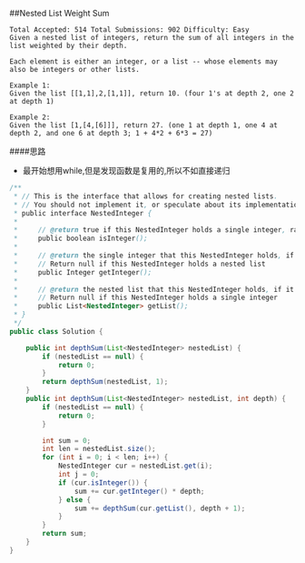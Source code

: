 ##Nested List Weight Sum

	Total Accepted: 514 Total Submissions: 902 Difficulty: Easy
	Given a nested list of integers, return the sum of all integers in the list weighted by their depth.

	Each element is either an integer, or a list -- whose elements may also be integers or other lists.

	Example 1:
	Given the list [[1,1],2,[1,1]], return 10. (four 1's at depth 2, one 2 at depth 1)

	Example 2:
	Given the list [1,[4,[6]]], return 27. (one 1 at depth 1, one 4 at depth 2, and one 6 at depth 3; 1 + 4*2 + 6*3 = 27)

####思路
- 最开始想用while,但是发现函数是复用的,所以不如直接递归

```java
/**
 * // This is the interface that allows for creating nested lists.
 * // You should not implement it, or speculate about its implementation
 * public interface NestedInteger {
 *
 *     // @return true if this NestedInteger holds a single integer, rather than a nested list.
 *     public boolean isInteger();
 *
 *     // @return the single integer that this NestedInteger holds, if it holds a single integer
 *     // Return null if this NestedInteger holds a nested list
 *     public Integer getInteger();
 *
 *     // @return the nested list that this NestedInteger holds, if it holds a nested list
 *     // Return null if this NestedInteger holds a single integer
 *     public List<NestedInteger> getList();
 * }
 */
public class Solution {

    public int depthSum(List<NestedInteger> nestedList) {
        if (nestedList == null) {
            return 0;
        }
        return depthSum(nestedList, 1);
    }
    public int depthSum(List<NestedInteger> nestedList, int depth) {
        if (nestedList == null) {
            return 0;
        }

        int sum = 0;
        int len = nestedList.size();
        for (int i = 0; i < len; i++) {
            NestedInteger cur = nestedList.get(i);
            int j = 0;
            if (cur.isInteger()) {
                sum += cur.getInteger() * depth;
            } else {
                sum += depthSum(cur.getList(), depth + 1);
            }
        }
        return sum;
    }
}
```
